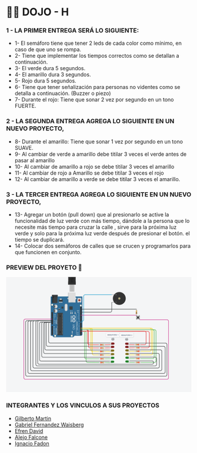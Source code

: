 
# 🧑‍💻 DOJO - H 

###  1 - LA PRIMER  ENTREGA SERÁ LO SIGUIENTE: 
- 1- El semáforo tiene que tener 2 leds de cada color como mínimo, en caso de que uno se  rompa. 
- 2- Tiene que implementar los tiempos correctos como se detallan a continuación.  
- 3- El verde dura 5 segundos. 
- 4- El amarillo dura 3 segundos. 
- 5- Rojo dura 5 segundos. 
- 6- Tiene que tener señalización para personas no videntes como se detalla a  continuación. (Buzzer o piezo)
- 7- Durante el rojo: Tiene que sonar 2 vez por segundo en un tono FUERTE. 

### 2 - LA SEGUNDA ENTREGA AGREGA LO SIGUIENTE EN UN NUEVO PROYECTO, 
- 8-  Durante el amarillo: Tiene que sonar 1 vez por segundo en un tono SUAVE. 
- 9- Al cambiar de verde a amarillo debe titilar 3 veces el verde antes de pasar al amarillo
- 10- Al cambiar de amarillo a rojo se debe titilar 3 veces el amarillo
- 11- Al cambiar de rojo a Amarillo se debe titilar 3 veces el rojo
- 12- Al cambiar de amarillo a verde se debe titilar 3 veces el amarillo.

### 3 - LA TERCER ENTREGA AGREGA LO SIGUIENTE EN UN NUEVO PROYECTO, 
- 13-  Agregar un botón (pull down) que al presionarlo se active la funcionalidad de luz verde con más tiempo, dándole a la persona que lo necesite más tiempo para cruzar la calle , sirve para la próxima luz verde y solo para la próxima luz verde después de presionar el botón. el tiempo se duplicará. 
- 14-  Colocar dos semáforos de calles que se crucen  y programarlos para que funcionen en conjunto.


### PREVIEW DEL PROYETO 👀 ##
  ![img](PREVIEW_DOJO.png)


### INTEGRANTES Y LOS VINCULOS A SUS PROYECTOS ##

- [Gilberto Martin](https://www.tinkercad.com/things/5pXlpV816XZ-dojo3/editel?sharecode=yCpDAnZUm712vBE0kDd0Rz_WYOk88GDM2wGPkbb9ZIs)
- [Gabriel Fernandez Waisberg](https://www.tinkercad.com/things/0RdaOw0HQTC-copy-of-dojo-2/editel?sharecode=ZxHEl9Q67c_hKG1IlrNU0bPgRVn28OKnEZZbxegi25g)
- [Efren David](https://www.tinkercad.com/things/iju5RdSPMdm-amazing-lappi-curcan/editel?sharecode=Kupt4b0JNIG6g8-fQqCeUSIZLbEgrgbkaePX5HrpOMs)
- [Alejo Falcone](https://www.tinkercad.com/things/9bwCCOMuFfW)
- [Ignacio Fadon](https://www.tinkercad.com/things/2p5GQIGUFUP-copy-of-dojo-1/editel?sharecode=G9psCEdKSoA4qK60wavToCPAxX4I_tY_HHd9OPQHZhA )



